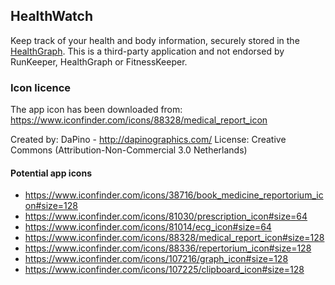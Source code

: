 ## HealthWatch

Keep track of your health and body information, securely stored in the
[HealthGraph](http://healthgraph.com). This is a third-party application and
not endorsed by RunKeeper, HealthGraph or FitnessKeeper.

### Icon licence

The app icon has been downloaded from:
https://www.iconfinder.com/icons/88328/medical_report_icon

Created by: DaPino - http://dapinographics.com/
License: Creative Commons (Attribution-Non-Commercial 3.0 Netherlands)

#### Potential app icons

* https://www.iconfinder.com/icons/38716/book_medicine_reportorium_icon#size=128
* https://www.iconfinder.com/icons/81030/prescription_icon#size=64
* https://www.iconfinder.com/icons/81014/ecg_icon#size=64
* https://www.iconfinder.com/icons/88328/medical_report_icon#size=128
* https://www.iconfinder.com/icons/88336/repertorium_icon#size=128
* https://www.iconfinder.com/icons/107216/graph_icon#size=128
* https://www.iconfinder.com/icons/107225/clipboard_icon#size=128
